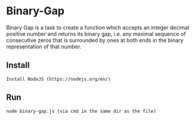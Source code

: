 # Binary-Gap

Binary Gap is a task to create a function which accepts an integer decimal positive number and returns its binary gap, i.e. any maximal sequence of consecutive zeros that is surrounded by ones at both ends in the binary representation of that number.

## Install

```
Install NodeJS (https://nodejs.org/en/)
```

## Run

```
node binary-gap.js (via cmd in the same dir as the file)
```